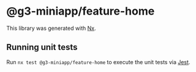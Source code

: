 # @g3-miniapp/feature-home

This library was generated with [Nx](https://nx.dev).

## Running unit tests

Run `nx test @g3-miniapp/feature-home` to execute the unit tests via [Jest](https://jestjs.io).
